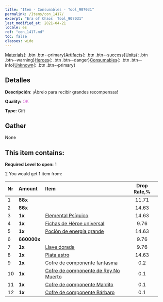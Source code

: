 ```yaml
---
title: "Item - Consumables - Tool_907031"
permalink: /Items/con_1417/
excerpt: "Era of Chaos  Tool_907031"
last_modified_at: 2021-04-21
locale: es
ref: "con_1417.md"
toc: false
classes: wide
---
```

 [Materials](/es/Items/){: .btn .btn--primary}[Artifacts](/es/Items/Artifacts/){: .btn .btn--success}[Units](/es/Items/Units/){: .btn .btn--warning}[Heroes](/es/Items/Heroes/){: .btn .btn--danger}[Consumables](/es/Items/Consumables/){: .btn .btn--info}[Unknown](/es/Items/Unknown/){: .btn .btn--primary}

## Detalles
 **Descripción:** ¡Ábrelo para recibir grandes recompensas!

 **Quality:** <span style="color: #DA70D6">OK</span>

 **Type:** Gift

## Gather

  None

## This item contains:

 **Required Level to open:** 1

 2 You would get **1** item  from:

  | Nr | Amount |     Item    | Drop Rate,% |
  |:---|:-------|:------------|:---------:|
  | 1 |  **88x** | <i class="fas fa-gem"/> | 11.71 | 
  | 2 |  **66x** | <i class="fas fa-gem"/> | 14.63 | 
  | 3 |  **1x** | [Elemental Psíquico](/es/Items/unt_267/) | 14.63 | 
  | 4 |  **1x** | [Fichas de Héroe universal](/es/Items/her_358/) | 9.76 | 
  | 5 |  **1x** | [Poción de energía grande](/es/Items/con_706/) | 14.63 | 
  | 6 |  **660000x** | <i class="fas fa-coins"/> | 9.76 | 
  | 7 |  **1x** | [Llave dorada](/es/Items/con_783/) | 9.76 | 
  | 8 |  **1x** | [Plata astro](/es/Items/con_969/) | 14.63 | 
  | 9 |  **1x** | [Cofre de componente fantasma](/es/Items/con_1339/) | 0.2 | 
  | 10 |  **1x** | [Cofre de componente de Rey No Muerto](/es/Items/con_1340/) | 0.1 | 
  | 11 |  **1x** | [Cofre de componente Maldito](/es/Items/con_1341/) | 0.1 | 
  | 12 |  **1x** | [Cofre de componente Bárbaro](/es/Items/con_1342/) | 0.1 | 
